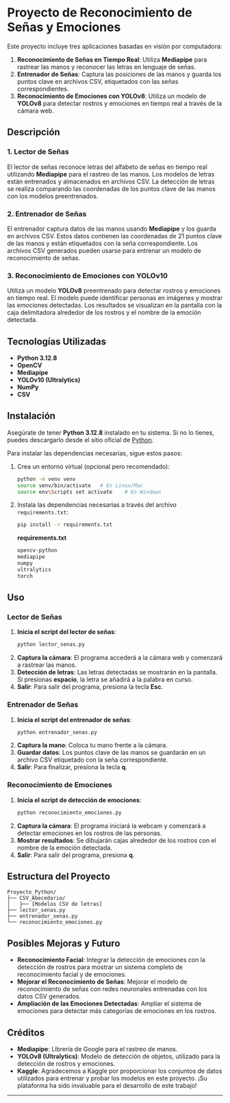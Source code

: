 
# Proyecto de Reconocimiento de Señas y Emociones

Este proyecto incluye tres aplicaciones basadas en visión por computadora:

1. **Reconocimiento de Señas en Tiempo Real**: Utiliza **Mediapipe** para rastrear las manos y reconocer las letras en lenguaje de señas.
2. **Entrenador de Señas**: Captura las posiciones de las manos y guarda los puntos clave en archivos CSV, etiquetados con las señas correspondientes.
3. **Reconocimiento de Emociones con YOLOv8**: Utiliza un modelo de **YOLOv8** para detectar rostros y emociones en tiempo real a través de la cámara web.

## Descripción

### 1. **Lector de Señas**
El lector de señas reconoce letras del alfabeto de señas en tiempo real utilizando **Mediapipe** para el rastreo de las manos. Los modelos de letras están entrenados y almacenados en archivos CSV. La detección de letras se realiza comparando las coordenadas de los puntos clave de las manos con los modelos preentrenados.

### 2. **Entrenador de Señas**
El entrenador captura datos de las manos usando **Mediapipe** y los guarda en archivos CSV. Estos datos contienen las coordenadas de 21 puntos clave de las manos y están etiquetados con la seña correspondiente. Los archivos CSV generados pueden usarse para entrenar un modelo de reconocimiento de señas.

### 3. **Reconocimiento de Emociones con YOLOv10**
Utiliza un modelo **YOLOv8** preentrenado para detectar rostros y emociones en tiempo real. El modelo puede identificar personas en imágenes y mostrar las emociones detectadas. Los resultados se visualizan en la pantalla con la caja delimitadora alrededor de los rostros y el nombre de la emoción detectada.

## Tecnologías Utilizadas

- **Python 3.12.8**
- **OpenCV**
- **Mediapipe**
- **YOLOv10 (Ultralytics)**
- **NumPy**
- **CSV**

## Instalación

Asegúrate de tener **Python 3.12.8** instalado en tu sistema. Si no lo tienes, puedes descargarlo desde el sitio oficial de [Python](https://www.python.org/downloads/release/python-3128/).

Para instalar las dependencias necesarias, sigue estos pasos:

1. Crea un entorno virtual (opcional pero recomendado):

   ```bash
   python -m venv venv
   source venv/bin/activate   # En Linux/Mac
   source env\Scripts set activate    # En Windows
   ```

2. Instala las dependencias necesarias a través del archivo `requirements.txt`:

   ```bash
   pip install -r requirements.txt
   ```

   **requirements.txt**

   ```txt
   opencv-python
   mediapipe
   numpy
   ultralytics
   torch
   ```

## Uso

### Lector de Señas

1. **Inicia el script del lector de señas**:
   ```bash
   python lector_senas.py
   ```
2. **Captura la cámara**: El programa accederá a la cámara web y comenzará a rastrear las manos.
3. **Detección de letras**: Las letras detectadas se mostrarán en la pantalla. Si presionas **espacio**, la letra se añadirá a la palabra en curso.
4. **Salir**: Para salir del programa, presiona la tecla **Esc**.

### Entrenador de Señas

1. **Inicia el script del entrenador de señas**:
   ```bash
   python entrenador_senas.py
   ```
2. **Captura la mano**: Coloca tu mano frente a la cámara.
3. **Guardar datos**: Los puntos clave de las manos se guardarán en un archivo CSV etiquetado con la seña correspondiente.
4. **Salir**: Para finalizar, presiona la tecla **q**.

### Reconocimiento de Emociones

1. **Inicia el script de detección de emociones**:
   ```bash
   python reconocimiento_emociones.py
   ```
2. **Captura la cámara**: El programa iniciará la webcam y comenzará a detectar emociones en los rostros de las personas.
3. **Mostrar resultados**: Se dibujarán cajas alrededor de los rostros con el nombre de la emoción detectada.
4. **Salir**: Para salir del programa, presiona **q**.

## Estructura del Proyecto

```
Proyecto_Python/
├── CSV_Abecedario/
│   ├── [Modelos CSV de letras]
├── lector_senas.py
├── entrenador_senas.py
└── reconocimiento_emociones.py
```

## Posibles Mejoras y Futuro

- **Reconocimiento Facial**: Integrar la detección de emociones con la detección de rostros para mostrar un sistema completo de reconocimiento facial y de emociones.
- **Mejorar el Reconocimiento de Señas**: Mejorar el modelo de reconocimiento de señas con redes neuronales entrenadas con los datos CSV generados.
- **Ampliación de las Emociones Detectadas**: Ampliar el sistema de emociones para detectar más categorías de emociones en los rostros.

## Créditos

- **Mediapipe**: Librería de Google para el rastreo de manos.
- **YOLOv8 (Ultralytics)**: Modelo de detección de objetos, utilizado para la detección de rostros y emociones.
- **Kaggle**: Agradecemos a Kaggle por proporcionar los conjuntos de datos utilizados para entrenar y probar los modelos en este proyecto. ¡Su plataforma ha sido invaluable para el desarrollo de este trabajo!

****
